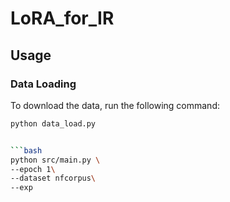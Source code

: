 # LoRA_for_IR


## Usage

### Data Loading

To download the data, run the following command:

```bash
python data_load.py


```bash
python src/main.py \
--epoch 1\
--dataset nfcorpus\
--exp 
